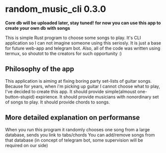 # random_music_cli 0.3.0

**Core db will be uploaded later, stay tuned!**
**for now you can use this app to create your own db with songs**

This is simple Rust program to choose some songs to play.
It's CLI application so I can not imagine someone using this
seriosly. It is just a base for future web-app and telegram bot.
Also, all of the code was written using termux, so shoutot to the
creators for such opportunity :)

## Philosophy of the app

This application is aiming at fixing boring party set-lists
of guitar songs. Because for years, when i'm picking up guitar
I cannot choose what to play, I've decided to create this app.
It should provide simple(almoust one-button-stupid) expirience.
It should provide musicians with nonordinary set of songs to play.
It should provide chords to songs.

## More detailed explanation on performanse

When you run this program it randomly chooses one song from
a large database, sends you link to tabs/chords
You can add/remove songs from that database
(in concept of telegram bot, some supervision will be required on our side)
